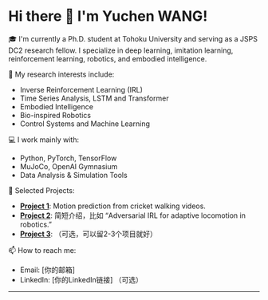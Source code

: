 <!--
**wangyuchen0217/wangyuchen0217** is a ✨ _special_ ✨ repository because its `README.md` (this file) appears on your GitHub profile.

Here are some ideas to get you started:

- 🔭 I’m currently working on ...
- 🌱 I’m currently learning ...
- 👯 I’m looking to collaborate on ...
- 🤔 I’m looking for help with ...
- 💬 Ask me about ...
- 📫 How to reach me: ...
- 😄 Pronouns: ...
- ⚡ Fun fact: ...
-->
# Hi there 👋 I'm Yuchen WANG!

🎓 I'm currently a Ph.D. student at Tohoku University and serving as a JSPS DC2 research fellow. I specialize in deep learning, imitation learning, reinforcement learning, robotics, and embodied intelligence.

🔬 My research interests include:
- Inverse Reinforcement Learning (IRL)
- Time Series Analysis, LSTM and Transformer
- Embodied Intelligence
- Bio-inspired Robotics
- Control Systems and Machine Learning

💻 I work mainly with:
- Python, PyTorch, TensorFlow
- MuJoCo, OpenAI Gymnasium
- Data Analysis & Simulation Tools

🚀 Selected Projects:
- [**Project 1**]([URL](https://github.com/wangyuchen0217/cricket-motion-prediction)): Motion prediction from cricket walking videos.
- [**Project 2**](URL): 简短介绍，比如 “Adversarial IRL for adaptive locomotion in robotics.”
- [**Project 3**](URL): （可选，可以留2-3个项目就好）

📫 How to reach me:
- Email: [你的邮箱]
- LinkedIn: [你的LinkedIn链接] （可选）

---



